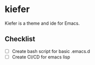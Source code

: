 # kiefer
Kiefer is a theme and ide for Emacs.
## Checklist

- [ ] Create bash script for basic .emacs.d 
- [ ] Create CI/CD for emacs lisp 
